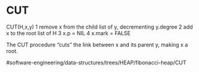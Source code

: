 # CUT

CUT(H,x,y)
1 remove x from the child list of y, decrementing y.degree 
2 add x to the root list of H 
3 x.p = NIL 
4 x.mark = FALSE

The CUT procedure “cuts” the link between x and its parent y, making x a root.



#software-engineering/data-structures/trees/HEAP/fibonacci-heap/CUT
